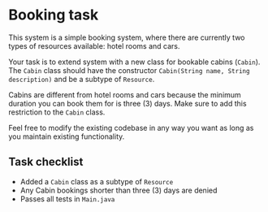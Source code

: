 # Booking task

This system is a simple booking system, where there are currently two types of resources available: hotel rooms and cars.

Your task is to extend system with a new class for bookable cabins (`Cabin`).
The `Cabin` class should have the constructor `Cabin(String name, String description)` and be a subtype of `Resource`.

Cabins are different from hotel rooms and cars because the minimum duration you can book them for is three (3) days.
Make sure to add this restriction to the `Cabin` class.

Feel free to modify the existing codebase in any way you want as long as you maintain existing functionality.

## Task checklist
* Added a `Cabin` class as a subtype of `Resource`
* Any Cabin bookings shorter than three (3) days are denied
* Passes all tests in `Main.java`
